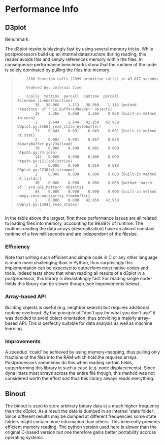 # Performance Info

## D3plot

Benchmark:

The d3plot reader is blazingly fast by using several memory tricks.
While postprocessors build up an internal datastructure during reading, this
reader avoids this and simply references memory within the files.
In consequence performance benchmarks show that the runtime of the code is
solely dominated by pulling the files into memory.

>         2108 function calls (2099 primitive calls) in 43.017 seconds 
>
>         Ordered by: internal time
>
>         ncalls  tottime  percall  cumtime  percall filename:lineno(function)
>             35   38.960    1.113   38.960    1.113 {method 'readinto' of '_io.BufferedReader' objects}
>             35    2.366    0.068    2.366    0.068 {built-in method io.open}
>             1     1.644    1.644   42.959   42.959 D3plot.py:2565(_read_state_bytebuffer)
>             71    0.043    0.001    0.043    0.001 {built-in method nt.stat}
>             2     0.002    0.001    0.057    0.028 BinaryBuffer.py:234(load)
>             70    0.000    0.000    0.001    0.000 ntpath.py:74(join)
>             142   0.000    0.000    0.000    0.000 ntpath.py:121(splitdrive)
>             1     0.000    0.000    0.019    0.019 D3plot.py:2738(<listcomp>)
>             1     0.000    0.000    0.000    0.000 {built-in method nt.listdir}
>             36    0.000    0.000    0.000    0.000 {method 'match' of '_sre.SRE_Pattern' objects}
>             84    0.000    0.000    0.000    0.000 {built-in method numpy.core.multiarray.frombuffer} 
>             1     0.000    0.000   42.959   42.959 D3plot.py:1304(_read_states)
>             ...

In the table above the largest, first three performance issues are all related
to loading files into memory, accounting for 99.89% of runtime.
The routines reading the data arrays (deserialization) have an almost constant
runtime of a few milliseconds and are independent of the filesize.

### Efficiency

Note that writing such efficient and simple code in C or any other language is
much more challenging than in Python, thus surprisingly this implementation can
be expected to outperform most native codes and tools.
Indeed tests show that when reading all results of a d3plot in a postprocessor,
this library is devastatingly fast.
For reading single node-fields this library can be slower though (see
Improvements below).

### Array-based API

Building objects is useful (e.g. neighbor search) but requires additional
runtime overhead.
By the principle of "don't pay for what you don't use" it was decided to avoid
object orientation, thus providing a majorly array-based API.
This is perfectly suitable for data analysis as well as machine learning.

### Improvements

A speedup 'could' be achieved by using memory-mapping, thus pulling only
fractions of the files into the RAM which hold the required arrays.
Postprocessors sometimes do this when reading certain fields, outperforming
this library in such a case (e.g. node displacements).
Since dyna litters most arrays across the entire file though, this method was
not considered worth the effort and thus this library always reads everything.

## Binout

The binout is used to store arbitrary binary data at a much higher frequency
than the d3plot.
As a result the data is dumped in an internal 'state folder'.
Since different results may be dumped at different frequencies some state
folders might contain more information than others.
This inherently prevents efficient memory reading.
The python version used here is slower than the original C-based version but
one therefore gains better portability accross operating systems.
